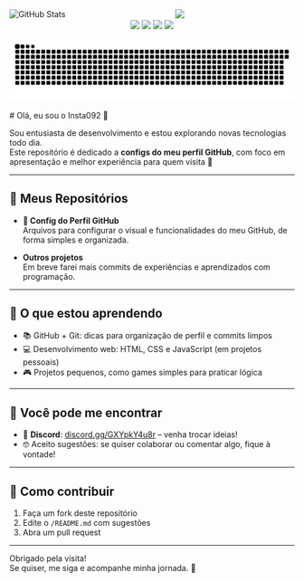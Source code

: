 <div align="center">
  <a href="https://github.com/Insta092">
    <img src="https://github-readme-stats.vercel.app/api?username=Insta092&show_icons=true&theme=dark&count_private=true">
  </a>
  <a>
    <img 
      align="left" 
      alt="GitHub Stats"  
      src="https://github-readme-stats.vercel.app/api/top-langs/?username=Insta092&theme=tokyonight&layout=compact&custom_title=Tecnologias&langs_count=9">
  </a>
</div>
<div align="center"> 
  <a href="https://www.youtube.com/channel/UC8lUkrSkXS8GXctDt9aEwPA" target="_blank"><img src="https://img.shields.io/badge/YouTube-FF0000?style=for-the-badge&logo=youtube&logoColor=white" target="_blank"></a>
  <a href="https://www.instagram.com/henriqueganeo/" target="_blank"><img src="https://img.shields.io/badge/-Instagram-%23E4405F?style=for-the-badge&logo=instagram&logoColor=white" target="_blank"></a>
 	<a href="https://www.twitch.tv/insta092" target="_blank"><img src="https://img.shields.io/badge/Twitch-9146FF?style=for-the-badge&logo=twitch&logoColor=white" target="_blank"></a>
 <a href="https://discord.gg/GXYpkY4u8r" target="_blank"><img src="https://img.shields.io/badge/Discord-7289DA?style=for-the-badge&logo=discord&logoColor=white" target="_blank"></a> 

  ![Snake animation](https://github.com/GabrielaZanetti/GabrielaZanetti/blob/output/github-contribution-grid-snake.svg)
 
</div>
# Olá, eu sou o Insta092 👋

Sou entusiasta de desenvolvimento e estou explorando novas tecnologias todo dia.  
Este repositório é dedicado a **configs do meu perfil GitHub**, com foco em apresentação e melhor experiência para quem visita 👀

---

## 📂 Meus Repositórios

- **🔧 Config do Perfil GitHub**  
  Arquivos para configurar o visual e funcionalidades do meu GitHub, de forma simples e organizada.  

- **Outros projetos**  
  Em breve farei mais commits de experiências e aprendizados com programação.

---

## 🚀 O que estou aprendendo

- 📚 GitHub + Git: dicas para organização de perfil e commits limpos  
- 💻 Desenvolvimento web: HTML, CSS e JavaScript (em projetos pessoais)  
- 🎮 Projetos pequenos, como games simples para praticar lógica

---

## 🤝 Você pode me encontrar

- 💬 **Discord**: [discord.gg/GXYpkY4u8r](https://discord.gg/GXYpkY4u8r) – venha trocar ideias!  
- 🤓 Aceito sugestões: se quiser colaborar ou comentar algo, fique à vontade!

---

## 🙌 Como contribuir

1. Faça um fork deste repositório  
2. Edite o `/README.md` com sugestões  
3. Abra um pull request

---

Obrigado pela visita!  
Se quiser, me siga e acompanhe minha jornada. 🚀
